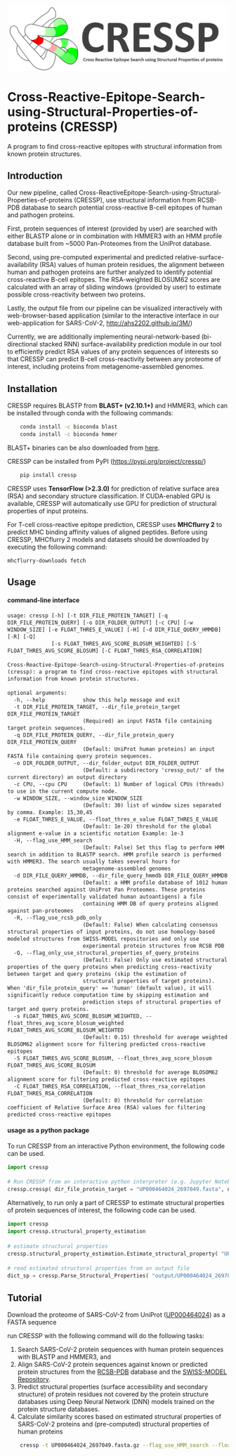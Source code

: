 ![CRESSP Logo](https://raw.githubusercontent.com/ahs2202/cressp/master/documentation/cressp_logo.PNG)

# Cross-Reactive-Epitope-Search-using-Structural-Properties-of-proteins (CRESSP)

 A program to find cross-reactive epitopes with structural information from known protein structures.



## Introduction

Our new pipeline, called Cross-ReactiveEpitope-Search-using-Structural-Properties-of-proteins (CRESSP), use structural information from RCSB-PDB database to search potential cross-reactive B-cell epitopes of human and pathogen proteins. 

First, protein sequences of interest (provided by user) are searched with either BLASTP alone or in combination with HMMER3 with an HMM profile database built from ~5000 Pan-Proteomes from the UniProt database.

Second, using pre-computed experimental and predicted relative-surface-availability (RSA) values of human protein residues, the alignment between human and pathogen proteins are further analyzed to identify potential cross-reactive B-cell epitopes. The RSA-weighted BLOSUM62 scores are calculated with an array of sliding windows (provided by user) to estimate possible cross-reactivity between two proteins.

Lastly, the output file from our pipeline can be visualized interactively with web-browser-based application (similar to the interactive interface in our web-application for SARS-CoV-2, http://ahs2202.github.io/3M/)

Currently, we are additionally implementing neural-network-based (bi-directional stacked RNN) surface-availability prediction module in our tool to efficiently predict RSA values of any protein sequences of interests so that CRESSP can predict B-cell cross-reactivity between any proteome of interest, including proteins from metagenome-assembled genomes.



## Installation 

CRESSP requires BLASTP from **BLAST+ (v2.10.1+)** and HMMER3, which can be installed through conda with the following commands:

```sh
    conda install -c bioconda blast
    conda install -c bioconda hmmer
```

BLAST+ binaries can be also downloaded from [here](https://ftp.ncbi.nlm.nih.gov/blast/executables/blast+/LATEST/).

CRESSP can be installed from PyPI (https://pypi.org/project/cressp/)

```sh
    pip install cressp
```

CRESSP uses **TensorFlow (>2.3.0)** for prediction of relative surface area (RSA) and secondary structure classification. If CUDA-enabled GPU is available, CRESSP will automatically use GPU for prediction of structural properties of input proteins.



For T-cell cross-reactive epitope prediction, CRESSP uses **MHCflurry 2** to predict MHC binding affinity values of aligned peptides. Before using CRESSP, MHCflurry 2 models and datasets should be downloaded by executing the following command:

```shell
mhcflurry-downloads fetch
```



## Usage

#### command-line interface

```
usage: cressp [-h] [-t DIR_FILE_PROTEIN_TARGET] [-q DIR_FILE_PROTEIN_QUERY] [-o DIR_FOLDER_OUTPUT] [-c CPU] [-w WINDOW_SIZE] [-e FLOAT_THRES_E_VALUE] [-H] [-d DIR_FILE_QUERY_HMMDB] [-R] [-Q]
              [-s FLOAT_THRES_AVG_SCORE_BLOSUM_WEIGHTED] [-S FLOAT_THRES_AVG_SCORE_BLOSUM] [-C FLOAT_THRES_RSA_CORRELATION]

Cross-Reactive-Epitope-Search-using-Structural-Properties-of-proteins (cressp): a program to find cross-reactive epitopes with structural information from known protein structures.

optional arguments:
  -h, --help            show this help message and exit
  -t DIR_FILE_PROTEIN_TARGET, --dir_file_protein_target DIR_FILE_PROTEIN_TARGET
                        (Required) an input FASTA file containing target protein sequences.
  -q DIR_FILE_PROTEIN_QUERY, --dir_file_protein_query DIR_FILE_PROTEIN_QUERY
                        (Default: UniProt human proteins) an input FASTA file containing query protein sequences.
  -o DIR_FOLDER_OUTPUT, --dir_folder_output DIR_FOLDER_OUTPUT
                        (Default: a subdirectory 'cressp_out/' of the current directory) an output directory
  -c CPU, --cpu CPU     (Default: 1) Number of logical CPUs (threads) to use in the current compute node.
  -w WINDOW_SIZE, --window_size WINDOW_SIZE
                        (Default: 30) list of window sizes separated by comma. Example: 15,30,45
  -e FLOAT_THRES_E_VALUE, --float_thres_e_value FLOAT_THRES_E_VALUE
                        (Default: 1e-20) threshold for the global alignment e-value in a scientific notation Example: 1e-3
  -H, --flag_use_HMM_search
                        (Default: False) Set this flag to perform HMM search in addition to BLASTP search. HMM profile search is performed with HMMER3. The search usually takes several hours for
                        metagenome-assembled genomes
  -d DIR_FILE_QUERY_HMMDB, --dir_file_query_hmmdb DIR_FILE_QUERY_HMMDB
                        (Default: a HMM profile database of 1012 human proteins searched against UniProt Pan Proteomes. These proteins consist of experimentally validated human autoantigens) a file
                        containing HMM DB of query proteins aligned against pan-proteomes
  -R, --flag_use_rcsb_pdb_only
                        (Default: False) When calculating consensus structural properties of input proteins, do not use homology-based modeled structures from SWISS-MODEL repositories and only use
                        experimental protein structures from RCSB PDB
  -Q, --flag_only_use_structural_properties_of_query_proteins
                        (Default: False) Only use estimated structural properties of the query proteins when predicting cross-reactivity between target and query proteins (skip the estimation of
                        structural properties of target proteins). When 'dir_file_protein_query' == 'human' (default value), it will significantly reduce computation time by skipping estimation and
                        prediction steps of structural properties of target and query proteins.
  -s FLOAT_THRES_AVG_SCORE_BLOSUM_WEIGHTED, --float_thres_avg_score_blosum_weighted FLOAT_THRES_AVG_SCORE_BLOSUM_WEIGHTED
                        (Default: 0.15) threshold for average weighted BLOSOM62 alignment score for filtering predicted cross-reactive epitopes
  -S FLOAT_THRES_AVG_SCORE_BLOSUM, --float_thres_avg_score_blosum FLOAT_THRES_AVG_SCORE_BLOSUM
                        (Default: 0) threshold for average BLOSOM62 alignment score for filtering predicted cross-reactive epitopes
  -C FLOAT_THRES_RSA_CORRELATION, --float_thres_rsa_correlation FLOAT_THRES_RSA_CORRELATION
                        (Default: 0) threshold for correlation coefficient of Relative Surface Area (RSA) values for filtering predicted cross-reactive epitopes
```



#### usage as a python package 

To run CRESSP from an interactive Python environment, the following code can be used.

```python
import cressp

# Run CRESSP from an interactive python interpreter (e.g. Jupyter Notebook)
cressp.cressp( dir_file_protein_target = "UP000464024_2697049.fasta", n_threads = 2, flag_use_HMM_search = True, l_window_size = [ 15, 30 ], float_thres_e_value = 1e-2 )
```



Alternatively, to run only a part of CRESSP to estimate structural properties of protein sequences of interest, the following code can be used.

```python
import cressp
import cressp.structural_property_estimation

# estimate structural properties
cressp.structural_property_estimation.Estimate_structural_property( "UP000464024_2697049.fasta", n_threads = 2, dir_folder_pipeline = "output/" )

# read estimated structural properties from an output file
dict_sp = cressp.Parse_Structural_Properties( "output/UP000464024_2697049.tsv.gz" )
```





## Tutorial

Download the proteome of SARS-CoV-2 from UniProt ([UP000464024](https://ftp.uniprot.org/pub/databases/uniprot/current_release/knowledgebase/reference_proteomes/Viruses/UP000464024/UP000464024_2697049.fasta.gz)) as a FASTA sequence



run CRESSP with the following command will do the following tasks:

1. Search SARS-CoV-2 protein sequences with human protein sequences with BLASTP and HMMER3, and
2. Align SARS-CoV-2 protein sequences against known or predicted protein structures from the [RCSB-PDB](https://www.rcsb.org/) database and the [SWISS-MODEL Repository](https://swissmodel.expasy.org/repository).
3. Predict structural properties (surface accessibility and secondary structure) of protein residues not covered by the protein structure databases using Deep Neural Network (DNN) models trained on the protein structure databases.
4. Calculate similarity scores based on estimated structural properties of SARS-CoV-2 proteins and (pre-computed) structural properties of human proteins

```bash
    cressp -t UP000464024_2697049.fasta.gz --flag_use_HMM_search --float_thres_e_value 5e-2 --cpu 2
```



